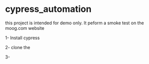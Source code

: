 # cypress_automation
this project is intended for demo only. 
It peform a smoke test on the moog.com website

1- Install cypress  

2- clone the 

3- 
